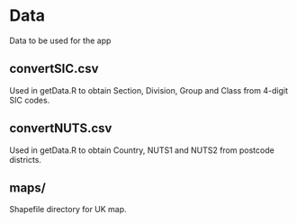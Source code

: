 # Data

Data to be used for the app

## convertSIC.csv
Used in getData.R to obtain Section, Division, Group and Class from 4-digit SIC codes.

## convertNUTS.csv
Used in getData.R to obtain Country, NUTS1 and NUTS2 from postcode districts.

## maps/
Shapefile directory for UK map.
